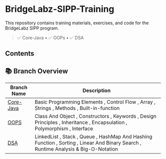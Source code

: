 # BridgeLabz-SIPP-Training

This repository contains training materials, exercises, and code for the BridgeLabz SIPP program.
> ✅ Core-Java • ✅ OOPs  • ✅ DSA


## Contents
## 📚 Branch Overview

| Branch Name | Description |
|-------------|-------------|
| [Core-Java]( )|Basic Programming Elements , Control Flow , Array , Strings , Methods , Built-in-function|
| [OOPS]() |Class And Object , Constructors , Keywords , Design Principles , Inheritance , Encapsulation , Polymorphism , Interface  |
| [DSA]() |LinkedList , Stack , Queue , HashMap And Hashing Function , Sorting , Linear And Binary Search , Runtime Analysis & Big-O-Notation  |
